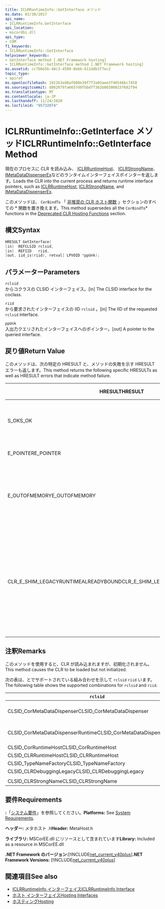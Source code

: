 ```yaml
---
title: ICLRRuntimeInfo::GetInterface メソッド
ms.date: 03/30/2017
api_name:
- ICLRRuntimeInfo.GetInterface
api_location:
- mscordbi.dll
api_type:
- COM
f1_keywords:
- ICLRRuntimeInfo::GetInterface
helpviewer_keywords:
- GetInterface method [.NET Framework hosting]
- ICLRRuntimeInfo::GetInterface method [.NET Framework hosting]
ms.assetid: cc7b0e5b-48c3-4509-8ebb-611ddb1f7ec2
topic_type:
- apiref
ms.openlocfilehash: 192163ed8af680e39f7f3a03aee3f46546bc7450
ms.sourcegitcommit: d8020797a6657d0fbbdff362b80300815f682f94
ms.translationtype: MT
ms.contentlocale: ja-JP
ms.lasthandoff: 11/24/2020
ms.locfileid: "95732074"
---
```

# <a name="iclrruntimeinfogetinterface-method"></a><span data-ttu-id="a65cf-102">ICLRRuntimeInfo::GetInterface メソッド</span><span class="sxs-lookup"><span data-stu-id="a65cf-102">ICLRRuntimeInfo::GetInterface Method</span></span>

<span data-ttu-id="a65cf-103">現在のプロセスに CLR を読み込み、 [ICLRRuntimeHost](iclrruntimehost-interface.md)、 [ICLRStrongName](iclrstrongname-interface.md)、 [IMetaDataDispenserEx](../metadata/imetadatadispenser-interface.md)などのランタイムインターフェイスポインターを返します。</span><span class="sxs-lookup"><span data-stu-id="a65cf-103">Loads the CLR into the current process and returns runtime interface pointers, such as [ICLRRuntimeHost](iclrruntimehost-interface.md), [ICLRStrongName](iclrstrongname-interface.md), and [IMetaDataDispenserEx](../metadata/imetadatadispenser-interface.md).</span></span>  
  
 <span data-ttu-id="a65cf-104">このメソッドは、 `CorBindTo` 「 [非推奨の CLR ホスト関数](deprecated-clr-hosting-functions.md) 」セクションのすべての \* 関数を置き換えます。</span><span class="sxs-lookup"><span data-stu-id="a65cf-104">This method supersedes all the `CorBindTo`\* functions in the [Deprecated CLR Hosting Functions](deprecated-clr-hosting-functions.md) section.</span></span>  
  
## <a name="syntax"></a><span data-ttu-id="a65cf-105">構文</span><span class="sxs-lookup"><span data-stu-id="a65cf-105">Syntax</span></span>  
  
```cpp  
HRESULT GetInterface(  
[in]  REFCLSID rclsid,  
[in]  REFIID   riid,  
[out, iid_is(riid), retval] LPVOID *ppUnk);  
```  
  
## <a name="parameters"></a><span data-ttu-id="a65cf-106">パラメーター</span><span class="sxs-lookup"><span data-stu-id="a65cf-106">Parameters</span></span>  

 `rclsid`  
 <span data-ttu-id="a65cf-107">からコクラスの CLSID インターフェイス。</span><span class="sxs-lookup"><span data-stu-id="a65cf-107">[in] The CLSID interface for the coclass.</span></span>  
  
 `riid`  
 <span data-ttu-id="a65cf-108">から要求されたインターフェイスの IID `rclsid` 。</span><span class="sxs-lookup"><span data-stu-id="a65cf-108">[in] The IID of the requested `rclsid` interface.</span></span>  
  
 `ppUnk`  
 <span data-ttu-id="a65cf-109">入出力クエリされたインターフェイスへのポインター。</span><span class="sxs-lookup"><span data-stu-id="a65cf-109">[out] A pointer to the queried interface.</span></span>  
  
## <a name="return-value"></a><span data-ttu-id="a65cf-110">戻り値</span><span class="sxs-lookup"><span data-stu-id="a65cf-110">Return Value</span></span>  

 <span data-ttu-id="a65cf-111">このメソッドは、次の特定の HRESULT と、メソッドの失敗を示す HRESULT エラーも返します。</span><span class="sxs-lookup"><span data-stu-id="a65cf-111">This method returns the following specific HRESULTs as well as HRESULT errors that indicate method failure.</span></span>  
  
|<span data-ttu-id="a65cf-112">HRESULT</span><span class="sxs-lookup"><span data-stu-id="a65cf-112">HRESULT</span></span>|<span data-ttu-id="a65cf-113">説明</span><span class="sxs-lookup"><span data-stu-id="a65cf-113">Description</span></span>|  
|-------------|-----------------|  
|<span data-ttu-id="a65cf-114">S_OK</span><span class="sxs-lookup"><span data-stu-id="a65cf-114">S_OK</span></span>|<span data-ttu-id="a65cf-115">メソッドは正常に完了しました。</span><span class="sxs-lookup"><span data-stu-id="a65cf-115">The method completed successfully.</span></span>|  
|<span data-ttu-id="a65cf-116">E_POINTER</span><span class="sxs-lookup"><span data-stu-id="a65cf-116">E_POINTER</span></span>|<span data-ttu-id="a65cf-117">`ppUnk` が null です。</span><span class="sxs-lookup"><span data-stu-id="a65cf-117">`ppUnk` is null.</span></span>|  
|<span data-ttu-id="a65cf-118">E_OUTOFMEMORY</span><span class="sxs-lookup"><span data-stu-id="a65cf-118">E_OUTOFMEMORY</span></span>|<span data-ttu-id="a65cf-119">要求を処理するのに十分なメモリがありません。</span><span class="sxs-lookup"><span data-stu-id="a65cf-119">Not enough memory is available to handle the request.</span></span>|  
|<span data-ttu-id="a65cf-120">CLR_E_SHIM_LEGACYRUNTIMEALREADYBOUND</span><span class="sxs-lookup"><span data-stu-id="a65cf-120">CLR_E_SHIM_LEGACYRUNTIMEALREADYBOUND</span></span>|<span data-ttu-id="a65cf-121">以前の CLR バージョン2のアクティブ化ポリシーに、別のランタイムが既にバインドされています。</span><span class="sxs-lookup"><span data-stu-id="a65cf-121">A different runtime was already bound to the legacy CLR version 2 activation policy.</span></span>|  
  
## <a name="remarks"></a><span data-ttu-id="a65cf-122">注釈</span><span class="sxs-lookup"><span data-stu-id="a65cf-122">Remarks</span></span>  

 <span data-ttu-id="a65cf-123">このメソッドを使用すると、CLR が読み込まれますが、初期化されません。</span><span class="sxs-lookup"><span data-stu-id="a65cf-123">This method causes the CLR to be loaded but not initialized.</span></span>  
  
 <span data-ttu-id="a65cf-124">次の表は、とでサポートされている組み合わせを示して `rclsid` `riid` います。</span><span class="sxs-lookup"><span data-stu-id="a65cf-124">The following table shows the supported combinations for `rclsid` and `riid`.</span></span>  
  
|`rclsid`|`riid`|  
|--------------|------------|  
|<span data-ttu-id="a65cf-125">CLSID_CorMetaDataDispenser</span><span class="sxs-lookup"><span data-stu-id="a65cf-125">CLSID_CorMetaDataDispenser</span></span>|<span data-ttu-id="a65cf-126">IID_IMetaDataDispenser、IID_IMetaDataDispenserEx</span><span class="sxs-lookup"><span data-stu-id="a65cf-126">IID_IMetaDataDispenser, IID_IMetaDataDispenserEx</span></span>|  
|<span data-ttu-id="a65cf-127">CLSID_CorMetaDataDispenserRuntime</span><span class="sxs-lookup"><span data-stu-id="a65cf-127">CLSID_CorMetaDataDispenserRuntime</span></span>|<span data-ttu-id="a65cf-128">IID_IMetaDataDispenser、IID_IMetaDataDispenserEx</span><span class="sxs-lookup"><span data-stu-id="a65cf-128">IID_IMetaDataDispenser, IID_IMetaDataDispenserEx</span></span>|  
|<span data-ttu-id="a65cf-129">CLSID_CorRuntimeHost</span><span class="sxs-lookup"><span data-stu-id="a65cf-129">CLSID_CorRuntimeHost</span></span>|<span data-ttu-id="a65cf-130">IID_ICorRuntimeHost</span><span class="sxs-lookup"><span data-stu-id="a65cf-130">IID_ICorRuntimeHost</span></span>|  
|<span data-ttu-id="a65cf-131">CLSID_CLRRuntimeHost</span><span class="sxs-lookup"><span data-stu-id="a65cf-131">CLSID_CLRRuntimeHost</span></span>|<span data-ttu-id="a65cf-132">IID_ICLRRuntimeHost</span><span class="sxs-lookup"><span data-stu-id="a65cf-132">IID_ICLRRuntimeHost</span></span>|  
|<span data-ttu-id="a65cf-133">CLSID_TypeNameFactory</span><span class="sxs-lookup"><span data-stu-id="a65cf-133">CLSID_TypeNameFactory</span></span>|<span data-ttu-id="a65cf-134">IID_ITypeNameFactory</span><span class="sxs-lookup"><span data-stu-id="a65cf-134">IID_ITypeNameFactory</span></span>|  
|<span data-ttu-id="a65cf-135">CLSID_CLRDebuggingLegacy</span><span class="sxs-lookup"><span data-stu-id="a65cf-135">CLSID_CLRDebuggingLegacy</span></span>|<span data-ttu-id="a65cf-136">IID_ICorDebug</span><span class="sxs-lookup"><span data-stu-id="a65cf-136">IID_ICorDebug</span></span>|  
|||  
|<span data-ttu-id="a65cf-137">CLSID_CLRStrongName</span><span class="sxs-lookup"><span data-stu-id="a65cf-137">CLSID_CLRStrongName</span></span>|<span data-ttu-id="a65cf-138">IID_ICLRStrongName</span><span class="sxs-lookup"><span data-stu-id="a65cf-138">IID_ICLRStrongName</span></span>|  
  
## <a name="requirements"></a><span data-ttu-id="a65cf-139">要件</span><span class="sxs-lookup"><span data-stu-id="a65cf-139">Requirements</span></span>  

 <span data-ttu-id="a65cf-140">**:**「[システム要件](../../get-started/system-requirements.md)」を参照してください。</span><span class="sxs-lookup"><span data-stu-id="a65cf-140">**Platforms:** See [System Requirements](../../get-started/system-requirements.md).</span></span>  
  
 <span data-ttu-id="a65cf-141">**ヘッダー:** メタホスト .h</span><span class="sxs-lookup"><span data-stu-id="a65cf-141">**Header:** MetaHost.h</span></span>  
  
 <span data-ttu-id="a65cf-142">**ライブラリ:** MSCorEE.dll にリソースとして含まれています</span><span class="sxs-lookup"><span data-stu-id="a65cf-142">**Library:** Included as a resource in MSCorEE.dll</span></span>  
  
 <span data-ttu-id="a65cf-143">**.NET Framework のバージョン:**[!INCLUDE[net_current_v40plus](../../../../includes/net-current-v40plus-md.md)]</span><span class="sxs-lookup"><span data-stu-id="a65cf-143">**.NET Framework Versions:** [!INCLUDE[net_current_v40plus](../../../../includes/net-current-v40plus-md.md)]</span></span>  
  
## <a name="see-also"></a><span data-ttu-id="a65cf-144">関連項目</span><span class="sxs-lookup"><span data-stu-id="a65cf-144">See also</span></span>

- [<span data-ttu-id="a65cf-145">ICLRRuntimeInfo インターフェイス</span><span class="sxs-lookup"><span data-stu-id="a65cf-145">ICLRRuntimeInfo Interface</span></span>](iclrruntimeinfo-interface.md)
- [<span data-ttu-id="a65cf-146">ホスト インターフェイス</span><span class="sxs-lookup"><span data-stu-id="a65cf-146">Hosting Interfaces</span></span>](hosting-interfaces.md)
- [<span data-ttu-id="a65cf-147">ホスティング</span><span class="sxs-lookup"><span data-stu-id="a65cf-147">Hosting</span></span>](index.md)
